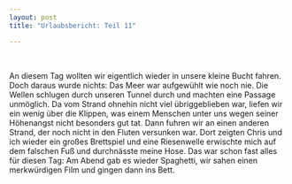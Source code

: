 ```yaml
---
layout: post
title: "Urlaubsbericht: Teil 11"

---
```


 

An diesem Tag wollten wir eigentlich wieder in unsere kleine Bucht fahren. Doch daraus wurde nichts: Das Meer war aufgewühlt wie noch nie. Die Wellen schlugen durch unseren Tunnel durch und machten eine Passage unmöglich. Da vom Strand ohnehin nicht viel übriggeblieben war, liefen wir ein wenig über die Klippen, was einem Menschen unter uns wegen seiner Höhenangst nicht besonders gut tat. Dann fuhren wir an einen anderen Strand, der noch nicht in den Fluten versunken war. Dort zeigten Chris und ich wieder ein großes Brettspiel und eine Riesenwelle erwischte mich auf dem falschen Fuß und durchnässte meine Hose. Das war schon fast alles für diesen Tag: Am Abend gab es wieder Spaghetti, wir sahen einen merkwürdigen Film und gingen dann ins Bett.
